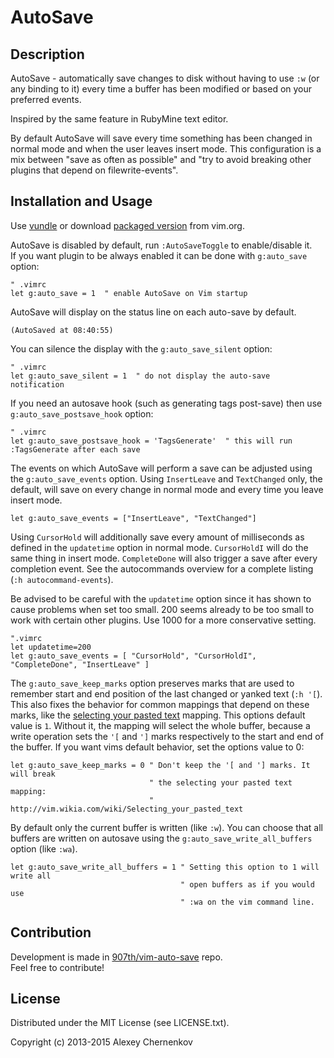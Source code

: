 # AutoSave

## Description

AutoSave - automatically save changes to disk without having to use `:w` (or any binding to it) every time a buffer has been modified or based on your preferred events.

Inspired by the same feature in RubyMine text editor.

By default AutoSave will save every time something has been changed in normal mode and when the user leaves insert mode. This configuration is a mix between "save as often as possible" and "try to avoid breaking other plugins that depend on filewrite-events". 

## Installation and Usage

Use [vundle](https://github.com/gmarik/vundle) or
download [packaged version](http://www.vim.org/scripts/script.php?script_id=4521) from vim.org.

AutoSave is disabled by default, run `:AutoSaveToggle` to enable/disable it.  
If you want plugin to be always enabled it can be done with `g:auto_save` option:

```VimL
" .vimrc
let g:auto_save = 1  " enable AutoSave on Vim startup

```


AutoSave will display on the status line on each auto-save by default.

```
(AutoSaved at 08:40:55)
```

You can silence the display with the `g:auto_save_silent` option:

```VimL
" .vimrc
let g:auto_save_silent = 1  " do not display the auto-save notification

```

If you need an autosave hook (such as generating tags post-save) then use `g:auto_save_postsave_hook` option:

```VimL
" .vimrc
let g:auto_save_postsave_hook = 'TagsGenerate'  " this will run :TagsGenerate after each save
```

The events on which AutoSave will perform a save can be adjusted using the `g:auto_save_events` option.
Using `InsertLeave` and `TextChanged` only, the default, will save on every change in normal mode and every time you leave insert mode.

```.VimL
let g:auto_save_events = ["InsertLeave", "TextChanged"]
```

Using `CursorHold` will additionally save every amount of milliseconds as defined in the `updatetime` option in normal mode.
`CursorHoldI` will do the same thing in insert mode. `CompleteDone` will also trigger a save after every completion event. See the autocommands overview for a complete listing (`:h autocommand-events`).

Be advised to be careful with the `updatetime` option since it has shown to cause problems when set too small. 200 seems already to be too small to work with certain other plugins. Use 1000 for a more conservative setting.

```.VimL
".vimrc
let updatetime=200
let g:auto_save_events = [ "CursorHold", "CursorHoldI", "CompleteDone", "InsertLeave" ]
```

The `g:auto_save_keep_marks` option preserves marks that are used to remember start
and end position of the last changed or yanked text (`:h '[`).
This also fixes the behavior for common mappings that depend on these marks,
like the [selecting your pasted text](http://vim.wikia.com/wiki/Selecting_your_pasted_text) mapping.
This options default value is `1`.
Without it, the mapping will select the whole buffer, because a write operation sets
the `'[` and `']` marks respectively to the start and end of the buffer. If you
want vims default behavior, set the options value to 0:

```VimL
let g:auto_save_keep_marks = 0 " Don't keep the '[ and '] marks. It will break
                               " the selecting your pasted text mapping:
                               " http://vim.wikia.com/wiki/Selecting_your_pasted_text
```
By default only the current buffer is written (like `:w`). You can choose that all buffers are written on autosave using the `g:auto_save_write_all_buffers` option (like `:wa`).

```VimL
let g:auto_save_write_all_buffers = 1 " Setting this option to 1 will write all
                                      " open buffers as if you would use
                                      " :wa on the vim command line.
```

## Contribution

Development is made in [907th/vim-auto-save](https://github.com/907th/vim-auto-save) repo.  
Feel free to contribute!

## License

Distributed under the MIT License (see LICENSE.txt).

Copyright (c) 2013-2015 Alexey Chernenkov
